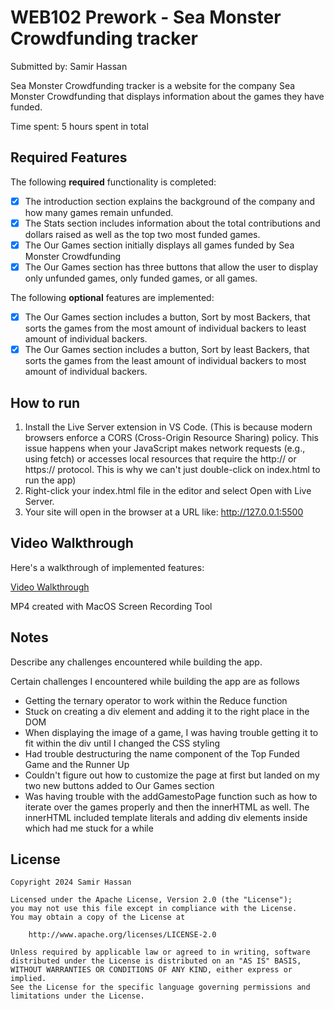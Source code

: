 # WEB102 Prework - Sea Monster Crowdfunding tracker

Submitted by: Samir Hassan

Sea Monster Crowdfunding tracker is a website for the company Sea Monster Crowdfunding that displays information about the games they have funded.

Time spent: 5 hours spent in total

## Required Features

The following **required** functionality is completed:

* [x] The introduction section explains the background of the company and how many games remain unfunded.
* [x] The Stats section includes information about the total contributions and dollars raised as well as the top two most funded games.
* [x] The Our Games section initially displays all games funded by Sea Monster Crowdfunding
* [x] The Our Games section has three buttons that allow the user to display only unfunded games, only funded games, or all games.

The following **optional** features are implemented:

* [x] The Our Games section includes a button, Sort by most Backers, that sorts the games from the most amount of individual backers to least amount of individual backers.
* [x] The Our Games section includes a button, Sort by least Backers, that sorts the games from the least amount of individual backers to most amount of individual backers.

## How to run

1. Install the Live Server extension in VS Code. (This is because modern browsers enforce a CORS (Cross-Origin Resource Sharing) policy. This issue happens when your JavaScript makes network requests (e.g., using fetch) or accesses local resources that require the http:// or https:// protocol. This is why we can't just double-click on index.html to run the app)
2. Right-click your index.html file in the editor and select Open with Live Server.
3. Your site will open in the browser at a URL like: http://127.0.0.1:5500

## Video Walkthrough

Here's a walkthrough of implemented features:

[Video Walkthrough](https://imgur.com/a/cWHh0LX)

<!-- Replace this with whatever GIF tool you used! -->
MP4 created with MacOS Screen Recording Tool  
<!-- Recommended tools:
[Kap](https://getkap.co/) for macOS
[ScreenToGif](https://www.screentogif.com/) for Windows
[peek](https://github.com/phw/peek) for Linux. -->

## Notes

Describe any challenges encountered while building the app.

Certain challenges I encountered while building the app are as follows

* Getting the ternary operator to work within the Reduce function
* Stuck on creating a div element and adding it to the right place in the DOM
* When displaying the image of a game, I was having trouble getting it to fit within the div until I changed the CSS styling
* Had trouble destructuring the name component of the Top Funded Game and the Runner Up
* Couldn't figure out how to customize the page at first but landed on my two new buttons added to Our Games section
* Was having trouble with the addGamestoPage function such as how to iterate over the games properly and then the innerHTML as well. The innerHTML included template literals and adding div elements inside which had me stuck for a while

## License

    Copyright 2024 Samir Hassan

    Licensed under the Apache License, Version 2.0 (the "License");
    you may not use this file except in compliance with the License.
    You may obtain a copy of the License at

        http://www.apache.org/licenses/LICENSE-2.0

    Unless required by applicable law or agreed to in writing, software
    distributed under the License is distributed on an "AS IS" BASIS,
    WITHOUT WARRANTIES OR CONDITIONS OF ANY KIND, either express or implied.
    See the License for the specific language governing permissions and
    limitations under the License.
